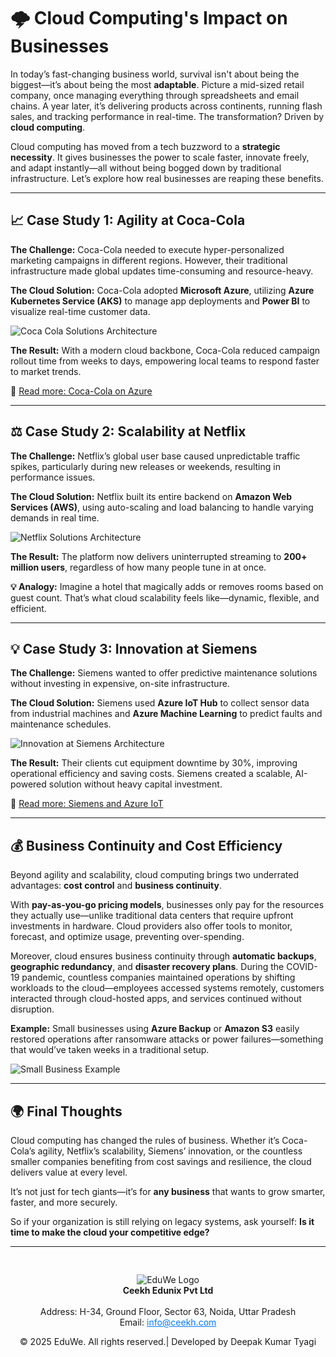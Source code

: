 # 🌩️ **Cloud Computing's Impact on Businesses**

In today’s fast-changing business world, survival isn't about being the biggest—it’s about being the most **adaptable**. Picture a mid-sized retail company, once managing everything through spreadsheets and email chains. A year later, it’s delivering products across continents, running flash sales, and tracking performance in real-time. The transformation? Driven by **cloud computing**.

Cloud computing has moved from a tech buzzword to a **strategic necessity**. It gives businesses the power to scale faster, innovate freely, and adapt instantly—all without being bogged down by traditional infrastructure. Let’s explore how real businesses are reaping these benefits.

---

## 📈 Case Study 1: Agility at Coca-Cola

**The Challenge:** Coca-Cola needed to execute hyper-personalized marketing campaigns in different regions. However, their traditional infrastructure made global updates time-consuming and resource-heavy.

**The Cloud Solution:** Coca-Cola adopted **Microsoft Azure**, utilizing **Azure Kubernetes Service (AKS)** to manage app deployments and **Power BI** to visualize real-time customer data.

![Coca Cola Solutions Architecture](/media/blog24.png)

**The Result:** With a modern cloud backbone, Coca-Cola reduced campaign rollout time from weeks to days, empowering local teams to respond faster to market trends.

🔗 [Read more: Coca-Cola on Azure](https://www.microsoft.com/en/customers/story/19686-coca-cola-bottlers-japan-inc-azure)

---

## ⚖️ Case Study 2: Scalability at Netflix

**The Challenge:** Netflix’s global user base caused unpredictable traffic spikes, particularly during new releases or weekends, resulting in performance issues.

**The Cloud Solution:** Netflix built its entire backend on **Amazon Web Services (AWS)**, using auto-scaling and load balancing to handle varying demands in real time.

![Netflix Solutions Architecture](/media/blog23.png)

**The Result:** The platform now delivers uninterrupted streaming to **200+ million users**, regardless of how many people tune in at once.

**💡 Analogy:** Imagine a hotel that magically adds or removes rooms based on guest count. That’s what cloud scalability feels like—dynamic, flexible, and efficient.

---

## 💡 Case Study 3: Innovation at Siemens

**The Challenge:** Siemens wanted to offer predictive maintenance solutions without investing in expensive, on-site infrastructure.

**The Cloud Solution:** Siemens used **Azure IoT Hub** to collect sensor data from industrial machines and **Azure Machine Learning** to predict faults and maintenance schedules.

![Innovation at Siemens Architecture](/media/blog22.png)

**The Result:** Their clients cut equipment downtime by 30%, improving operational efficiency and saving costs. Siemens created a scalable, AI-powered solution without heavy capital investment.

🔗 [Read more: Siemens and Azure IoT](https://learn.microsoft.com/en-us/industry/manufacturing/architecture/azure-ai-siemens-industrial-edge)

---

## 💰 Business Continuity and Cost Efficiency

Beyond agility and scalability, cloud computing brings two underrated advantages: **cost control** and **business continuity**.

With **pay-as-you-go pricing models**, businesses only pay for the resources they actually use—unlike traditional data centers that require upfront investments in hardware. Cloud providers also offer tools to monitor, forecast, and optimize usage, preventing over-spending.

Moreover, cloud ensures business continuity through **automatic backups**, **geographic redundancy**, and **disaster recovery plans**. During the COVID-19 pandemic, countless companies maintained operations by shifting workloads to the cloud—employees accessed systems remotely, customers interacted through cloud-hosted apps, and services continued without disruption.

**Example:** Small businesses using **Azure Backup** or **Amazon S3** easily restored operations after ransomware attacks or power failures—something that would’ve taken weeks in a traditional setup.

![Small Business Example](/media/blog21.png)

----

## 🌍 Final Thoughts

Cloud computing has changed the rules of business. Whether it’s Coca-Cola’s agility, Netflix’s scalability, Siemens’ innovation, or the countless smaller companies benefiting from cost savings and resilience, the cloud delivers value at every level.

It’s not just for tech giants—it’s for **any business** that wants to grow smarter, faster, and more securely.

So if your organization is still relying on legacy systems, ask yourself: **Is it time to make the cloud your competitive edge?**

----
<div style="text-align: center; padding-top: 30px;">
  <img src="/media/logo.png" alt="EduWe Logo" style="max-width: 150px; height: auto;"/>
  
  <center><strong>Ceekh Edunix Pvt Ltd</strong></center><br>
    Address: H-34, Ground Floor, Sector 63, Noida, Uttar Pradesh<br>
    Email: <a href="mailto:info@ceekh.com" style="color: #007bff;">info@ceekh.com</a>
  </p>
  <p style="font-size: 14px; color: #555;"><center>© 2025 EduWe. All rights reserved.| Developed by Deepak Kumar Tyagi </center></p>
</div>